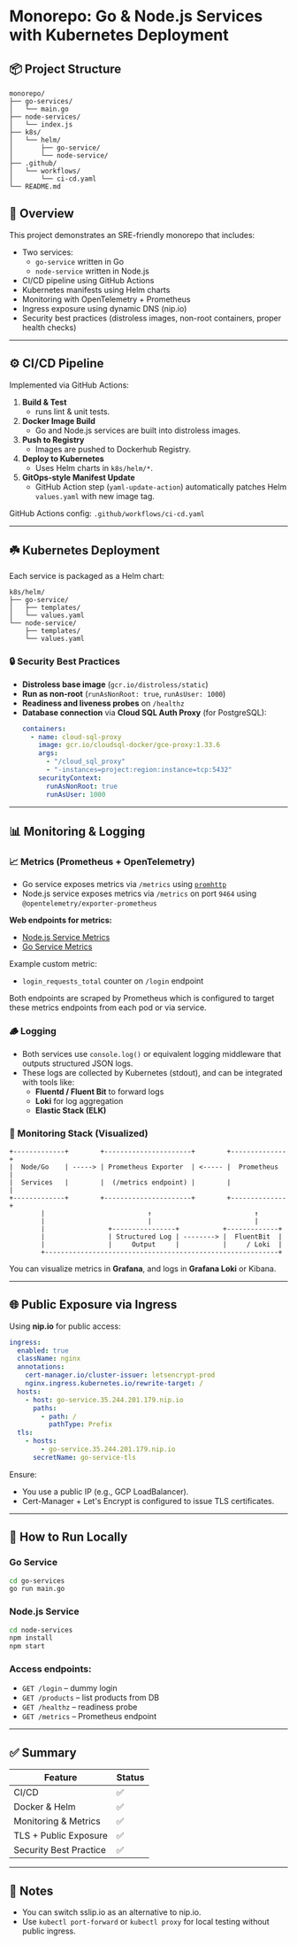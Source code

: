 # Monorepo: Go & Node.js Services with Kubernetes Deployment

## 📦 Project Structure

```
monorepo/
├── go-services/
│   └── main.go
├── node-services/
│   └── index.js
├── k8s/
│   └── helm/
│       ├── go-service/
│       └── node-service/
├── .github/
│   └── workflows/
│       └── ci-cd.yaml
└── README.md
```

## 🚀 Overview

This project demonstrates an SRE-friendly monorepo that includes:

- Two services:
  - `go-service` written in Go
  - `node-service` written in Node.js
- CI/CD pipeline using GitHub Actions
- Kubernetes manifests using Helm charts
- Monitoring with OpenTelemetry + Prometheus
- Ingress exposure using dynamic DNS (nip.io)
- Security best practices (distroless images, non-root containers, proper health checks)

---

## ⚙️ CI/CD Pipeline

Implemented via GitHub Actions:

1. **Build & Test**
   - runs lint & unit tests.
2. **Docker Image Build**
   - Go and Node.js services are built into distroless images.
3. **Push to Registry**
   - Images are pushed to Dockerhub Registry.
4. **Deploy to Kubernetes**
   - Uses Helm charts in `k8s/helm/*`.
5. **GitOps-style Manifest Update**
   - GitHub Action step (`yaml-update-action`) automatically patches Helm `values.yaml` with new image tag.

GitHub Actions config: `.github/workflows/ci-cd.yaml`

---

## ☘️ Kubernetes Deployment

Each service is packaged as a Helm chart:

```
k8s/helm/
├── go-service/
│   ├── templates/
│   └── values.yaml
└── node-service/
    ├── templates/
    └── values.yaml
```

### 🔒 Security Best Practices

- **Distroless base image** (`gcr.io/distroless/static`)
- **Run as non-root** (`runAsNonRoot: true`, `runAsUser: 1000`)
- **Readiness and liveness probes** on `/healthz`
- **Database connection** via **Cloud SQL Auth Proxy** (for PostgreSQL):
  ```yaml
  containers:
    - name: cloud-sql-proxy
      image: gcr.io/cloudsql-docker/gce-proxy:1.33.6
      args:
        - "/cloud_sql_proxy"
        - "-instances=project:region:instance=tcp:5432"
      securityContext:
        runAsNonRoot: true
        runAsUser: 1000
  ```

---

## 📊 Monitoring & Logging

### 📈 Metrics (Prometheus + OpenTelemetry)

- Go service exposes metrics via `/metrics` using [`promhttp`](https://pkg.go.dev/github.com/prometheus/client_golang/prometheus/promhttp)
- Node.js service exposes metrics via `/metrics` on port `9464` using `@opentelemetry/exporter-prometheus`

**Web endpoints for metrics:**
- [Node.js Service Metrics](https://node-service.35.244.201.179.nip.io/metrics)
- [Go Service Metrics](https://go-service.35.244.201.179.nip.io/metrics)

Example custom metric:
- `login_requests_total` counter on `/login` endpoint

Both endpoints are scraped by Prometheus which is configured to target these metrics endpoints from each pod or via service.

### 🪵 Logging

- Both services use `console.log()` or equivalent logging middleware that outputs structured JSON logs.
- These logs are collected by Kubernetes (stdout), and can be integrated with tools like:
  - **Fluentd / Fluent Bit** to forward logs
  - **Loki** for log aggregation
  - **Elastic Stack (ELK)**

### 🔧 Monitoring Stack (Visualized)

```
+-------------+        +----------------------+        +--------------+
|  Node/Go    | -----> | Prometheus Exporter  | <----- |  Prometheus  |
|  Services   |        |  (/metrics endpoint) |        |              |
+-------------+        +----------------------+        +--------------+
        |                          ↑                          ↑
        |                          |                          |
        |                +----------------+           +-------------+
        |                | Structured Log | --------> |  FluentBit  |
        |                |     Output     |           |     / Loki  |
        +-----------------------------------------------------------+
```

You can visualize metrics in **Grafana**, and logs in **Grafana Loki** or Kibana.

---

## 🌐 Public Exposure via Ingress

Using **nip.io** for public access:

```yaml
ingress:
  enabled: true
  className: nginx
  annotations:
    cert-manager.io/cluster-issuer: letsencrypt-prod
    nginx.ingress.kubernetes.io/rewrite-target: /
  hosts:
    - host: go-service.35.244.201.179.nip.io
      paths:
        - path: /
          pathType: Prefix
  tls:
    - hosts:
        - go-service.35.244.201.179.nip.io
      secretName: go-service-tls
```

Ensure:

- You use a public IP (e.g., GCP LoadBalancer).
- Cert-Manager + Let's Encrypt is configured to issue TLS certificates.

---

## 🧰 How to Run Locally

### Go Service

```bash
cd go-services
go run main.go
```

### Node.js Service

```bash
cd node-services
npm install
npm start
```

### Access endpoints:

- `GET /login` – dummy login
- `GET /products` – list products from DB
- `GET /healthz` – readiness probe
- `GET /metrics` – Prometheus endpoint

---

## ✅ Summary

| Feature                | Status |
| ---------------------- | ------ |
| CI/CD                  | ✅      |
| Docker & Helm          | ✅      |
| Monitoring & Metrics   | ✅      |
| TLS + Public Exposure  | ✅      |
| Security Best Practice | ✅      |

---

## 🧠 Notes

- You can switch sslip.io as an alternative to nip.io.
- Use `kubectl port-forward` or `kubectl proxy` for local testing without public ingress.

